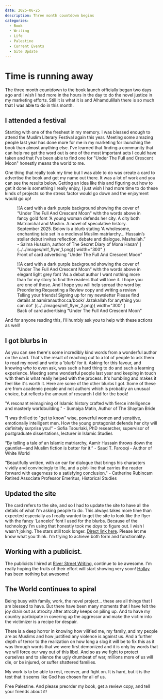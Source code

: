 ```yaml
---
date: 2025-06-25
description: Three month countdown begins
categories:
  - Book
  - Writing
  - Life
  - Palestine
  - Current Events
  - Site Update
---
```


# Time is running away

The three month countdown to the book launch officially began two days ago and I wish I had more in the hours in the day to do the novel justice in my marketing efforts. Still it is what it is and Alhamdulillah there is so much that I was able to do in this month.

<!-- more -->

## I attended a festival

Starting with one of the freshest in my memory. I was blessed enough to attend the Muslim Literary Festival again this year. Meeting some amazing people last year has done more for me in my marketing for launching the book than almost anything else. I've learned that finding a community that can help me get the word out is one of the most important acts I could have taken and that I've been able to find one for  "Under The Full and Crescent Moon" honestly means the world to me.

One thing that really took my time but I was able to do was create a card to advertise the book and get my name out there. It was a lot of work and you can see the results below. Getting an idea like this and figuring out how to get it done is something I really enjoy, I just wish I had more time to do these kinds of projects so the stress factor would go down and the enjoyment would go up!

<figure markdown="span">
  ![A card with a dark purple background showing the cover of "Under The Full And Crescent Moon" with the words above in fancy gold font 'A young woman defends her city. A city both Matriarchal and Muslim. A novel of speculative history. September 2025. Below is a blurb stating 'A wholesome, enchanting tale set in a medieval Muslim matriarchy... Hussain’s stellar debut invites reflection, debate and dialogue. Mashallah.” - Salma Hussain, author of The Secret Diary of Mona Hasan' ](../../images/mlf_flyer_1.png){ width="300" }
  <figcaption>Front of card advertising "Under The Full And Crescent Moon"</figcaption>
</figure>

<figure markdown="span">
  ![A card with a dark purple background showing the cover of "Under The Full And Crescent Moon" with the words above in elegant light grey font 'As a debut author I want nothing more than for my story to find the readers that will love it. I hope you are one of those. And I hope you will help spread the word by: Preordering Requesting a Review copy and writing a review Telling your friends! Signing up for my newsletter Please find details at aamiranauthor.ca/book/
Jazakallah for anything you can do!' ](../../images/mlf_flyer_2.png){ width="300" }
  <figcaption>Back of card advertising "Under The Full And Crescent Moon"</figcaption>
</figure>

And for anyone reading this, I'll humbly ask you to help with these actions as well!

## I got blurbs in

As you can see there's some incredibly kind words from a wonderful author on the card. That's the result of reaching out to a lot of people to ask them to read my novel and write a 'blurb' for it. Asking for this favour, and knowing *who* to even ask, was such a hard thing to do and such a learning experience. Meeting some wonderful people last year and keeping in touch with them is what really helped with the process. It's humbling and makes it feel like it's worth it. Here are some of the other blurbs I got. Some of these are from academic people and not authors which is probably an unusual choice, but reflects the amount of research I did for the book!

"A resonant reimagining of Islamic history crafted with fierce intelligence and masterly worldbuilding." - Sumaiya Matin, Author of The Shaytan Bride

"I was thrilled to "get to know" wise, powerful women and sensitive, emotionally intelligent men. How the young protagonist defends her city will definitely surprise you!" - Sofia Tsourlaki, PhD researcher, supervisor of postgraduate dissertations, lecturer in Islamic Studies

“By telling a tale of an Islamic matriarchy, Aamir Hussain throws down the gauntlet—and Muslim fiction is better for it.” - Saad T. Farooqi - Author of White World

"Beautifully written, with an ear for dialogue that brings his characters vividly and convincingly to life, and a plot-line that carries the reader forward with eagerness to a satisfying conclusion." - Catherine Rubincam Retired Associate Professor Emeritus, Historical Studies

## Updated the site

The card refers to the site, and so I had to update the site to have all the details of what I'm asking people to do. This always takes more time than expected especially as I really wanted to get the site to look like the flyer with the fancy 'Lancelot' font I used for the blurbs. Because of the technology I'm using that honestly took me *days* to figure out. I wish I wasn't joking. The stars still took longer. [Direct link here](../../book.md). Please let me know what you think. I'm trying to achieve both form and functionality.

## Working with a publicist.

The publicists I hired at [River Street Writing](https://www.riverstreetwriting.com/), continue to be awesome. I'm really hoping the fruits of their effort will start showing very soon! [Hollay](https://www.hollayghadery.ca/) has been nothing but awesome!

## The World continues to spiral

Being busy with family, work, the novel project... these are all things that I am blessed to have. But there have been many moments that I have felt the joy drain out as atrocity after atrocity keeps on piling up. And to have my country participate in covering up the aggressor and make the victim into the victimizer is a recipe for despair.

There is a deep horror in knowing how vilified me, my family, and my people are as Muslims and how justified any violence is against us. And a further depth of terror to the realization on how long a slog it will be to fix this as it was through words that we were first demonized and it is only by words that we will force our way out of this libel. And so as we fight to protect ourselves and to silence the ugly drumbeat of war, millions more of us will die, or be injured, or suffer shattered families.

My work is to be able to rest, recover, and fight on. It is hard, but it is the test that it seems like God has chosen for all of us.

Free Palestine. And please preorder my book, get a review copy, and tell your friends about it!
